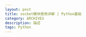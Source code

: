 ```yaml
---
layout: post
title: socket模块使用详解 | Python基础
category: ARCHIVES
description: 描述
tags: Python
---
```



